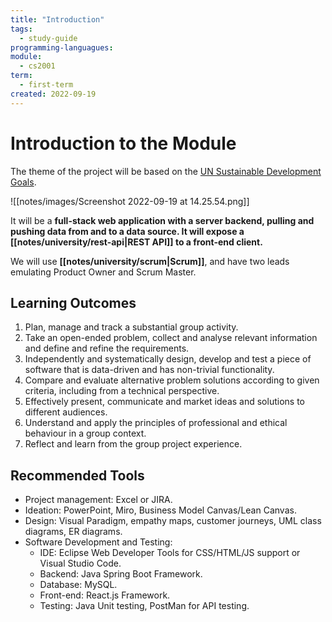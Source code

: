 ```yaml
---
title: "Introduction"
tags:
  - study-guide
programming-languagues:
module:
  - cs2001
term:
  - first-term
created: 2022-09-19
---
```

# Introduction to the Module
The theme of the project will be based on the [UN Sustainable Development Goals](https://www.un.org/sustainabledevelopment/).

![[notes/images/Screenshot 2022-09-19 at 14.25.54.png]]

It will be a **full-stack web application with a server backend, pulling and pushing data from and to a data source. It will expose a [[notes/university/rest-api|REST API]] to a front-end client.**

We will use **[[notes/university/scrum|Scrum]]**, and have two leads emulating Product Owner and Scrum Master.

## Learning Outcomes
1. Plan, manage and track a substantial group activity.
2. Take an open-ended problem, collect and analyse relevant information and define and refine the requirements.
3. Independently and systematically design, develop and test a piece of software that is data-driven and has non-trivial functionality.
4. Compare and evaluate alternative problem solutions according to given criteria, including from a technical perspective.
5. Effectively present, communicate and market ideas and solutions to different audiences.  
6. Understand and apply the principles of professional and ethical behaviour in a group context.
7. Reflect and learn from the group project experience.

## Recommended Tools
- Project management: Excel or JIRA.
- Ideation: PowerPoint, Miro, Business Model Canvas/Lean Canvas.
- Design: Visual Paradigm, empathy maps, customer journeys, UML class diagrams, ER diagrams.
- Software Development and Testing: 
    - IDE: Eclipse Web Developer Tools for CSS/HTML/JS support or Visual Studio Code.
    - Backend: Java Spring Boot Framework.
    - Database: MySQL.
    - Front-end: React.js Framework.
    - Testing: Java Unit testing, PostMan for API testing.